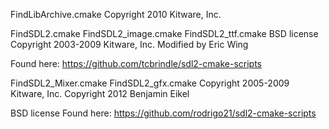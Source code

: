 FindLibArchive.cmake
Copyright 2010 Kitware, Inc.


FindSDL2.cmake
FindSDL2_image.cmake
FindSDL2_ttf.cmake
BSD license
Copyright 2003-2009 Kitware, Inc.
Modified by Eric Wing

Found here:
https://github.com/tcbrindle/sdl2-cmake-scripts


FindSDL2_Mixer.cmake
FindSDL2_gfx.cmake
Copyright 2005-2009 Kitware, Inc.
Copyright 2012 Benjamin Eikel

BSD license
Found here:
https://github.com/rodrigo21/sdl2-cmake-scripts
